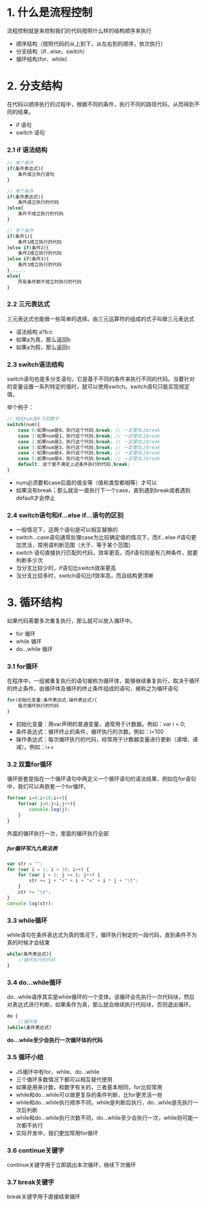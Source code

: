 # 1. 什么是流程控制
流程控制就是来控制我们的代码按照什么样的结构顺序来执行

* 顺序结构（按照代码的从上到下，从左右到的顺序，依次执行）
* 分支结构（if...else、switch）
* 循环结构(for、while)

# 2. 分支结构

在代码以顺序执行的过程中，根据不同的条件，执行不同的路径代码，从而得到不同的结果。

* if 语句
* switch 语句

### 2.1 if 语法结构

```javascript
// 单个条件
if(条件表达式){
	条件成立执行语句
}

// 单个条件
if(条件表达式){
    条件成立执行的代码
}else{
    条件不成立执行的代码
}

// 多个条件
if(条件1){
    条件1成立执行的代码
}else if(条件2){
    条件2成立执行的代码
}else if(条件3){
    条件3成立执行的代码
}......
else{
    所有条件都不成立时执行的代码
}
```

### 2.2 三元表达式

三元表达式也能做一些简单的选择。由三元运算符的组成的式子叫做三元表达式

* 语法结构  a?b:c
* 如果a为真，那么返回b
* 如果a为假，那么返回c

### 2.3 switch语法结构

switch语句也是多分支语句，它是基于不同的条件来执行不同的代码。当要针对的变量设置一系列特定的值时，就可以使用switch。switch语句只能实现规定值。

举个例子：

```javascript
// 假如num是0-5的数字
switch(num){
    case 0:如果num是0，执行这个代码;break; // 一定要加上break
    case 1:如果num是1，执行这个代码;break; // 一定要加上break
    case 2:如果num是2，执行这个代码;break; // 一定要加上break
    case 3:如果num是3，执行这个代码;break; // 一定要加上break
    case 4:如果num是4，执行这个代码;break; // 一定要加上break
    case 5:如果num是4，执行这个代码;break; // 一定要加上break
    default: 这个是不满足上述条件执行的代码;break;
}
```

* num必须要和case后面的值全等（值和类型都相等）才可以
* 如果没有break；那么就会一直执行下一个case，直到遇到break或者遇到default才会停止

### 2.4 switch语句和if...else if...语句的区别

* 一般情况下，这两个语句是可以相互替换的
* switch...case语句通常处理case为比较确定值的情况下，而if...else if语句更加灵活，常用语判断范围（大于、等于某个范围）
* switch 语句直接执行匹配的代码，效率更高，而if语句则是有几种条件，就要判断多少次
* 当分支比较少时，if语句比switch效率更高
* 当分支比较多时，switch语句比if效率高，而且结构更清晰

# 3. 循环结构

如果代码需要多次重复执行，那么就可以放入循环中。

* for 循环
* while 循环
* do...while 循环

### 3.1 for循环

在程序中，一组被重复执行的语句被称为循环体，能够继续重复执行，取决于循环的终止条件。由循环体及循环的终止条件组成的语句，被称之为循环语句

```javascript
for(初始化变量;条件表达式;操作表达式){
    每次循环执行的代码
}
```

* 初始化变量：用var声明的普通变量，通常用于计数器。例如：var i = 0;
* 条件表达式：循环终止的条件，循环执行的次数。例如：i<100
* 操作表达式：每次循环执行的代码，经常用于计数器变量进行更新（递增、递减）。例如：i++

### 3.2 双重for循环

循环嵌套是指在一个循环语句中再定义一个循环语句的语法结果，例如在for语句中，我们可以再嵌套一个for循环。

```javascript
for(var i=0;i<10;i++){
    for(var j=0;j<i;j++){
        console.log(j);
    }
}
```

外面的循环执行一次，里面的循环执行全部

##### for循环写九九乘法表

```javascript
var str = "";
for (var i = 1; i < 10; i++) {
    for (var j = 1; j <= i; j++) {
        str += j + "×" + i + "=" + i * j + "\t";
    }
    str += "\n";
}
console.log(str);
```

### 3.3 while循环

while语句在条件表达式为真的情况下，循环执行制定的一段代码，直到条件不为真的时候才会结束

```javascript
while(条件表达式){
    //循环执行的代码
}
```

### 3.4 do...while循环

do...while语序其实是while循环的一个变体。该循环会先执行一次代码块，然后对表达式进行判断，如果条件为真，那么就会继续执行代码块，否则退出循环。

```javascript
do {
    //循环体
}while(条件表达式)
```

**do...while至少会执行一次循环体的代码**

### 3.5 循环小结

* JS循环中有for、while、do...while
* 三个循环多数情况下都可以相互替代使用
* 如果是用来计数，和数字有关的，三者基本相同，for比较常用
* while和do...while可以做更复杂的条件判断，比for更灵活一些
* while和do...while执行顺序不同，while是判断后执行，do...while是先执行一次后判断
* while和do...while执行次数不同，do...while至少会执行一次，while则可能一次都不执行
* 实际开发中，我们更加常用for循环

### 3.6 continue关键字

continue关键字用于立即跳出本次循环，继续下次循环

### 3.7 break关键字

break关键字用于直接结束循环